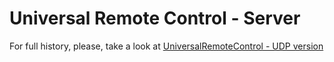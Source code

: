 # Universal Remote Control - Server

For full history, please, take a look at [UniversalRemoteControl - UDP version](https://github.com/AlexandreMeslin/UniversalRemoteControlUDP-Server)

